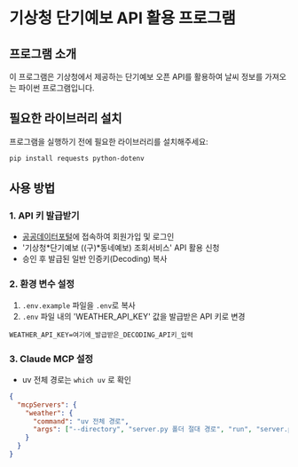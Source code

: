 # 기상청 단기예보 API 활용 프로그램

## 프로그램 소개

이 프로그램은 기상청에서 제공하는 단기예보 오픈 API를 활용하여 날씨 정보를 가져오는 파이썬 프로그램입니다.

## 필요한 라이브러리 설치

프로그램을 실행하기 전에 필요한 라이브러리를 설치해주세요:

```bash
pip install requests python-dotenv
```

## 사용 방법

### 1. API 키 발급받기

- [공공데이터포털](https://www.data.go.kr/)에 접속하여 회원가입 및 로그인
- '기상청*단기예보 ((구)*동네예보) 조회서비스' API 활용 신청
- 승인 후 발급된 일반 인증키(Decoding) 복사

### 2. 환경 변수 설정

1. `.env.example` 파일을 `.env`로 복사
2. `.env` 파일 내의 'WEATHER_API_KEY' 값을 발급받은 API 키로 변경

```
WEATHER_API_KEY=여기에_발급받은_DECODING_API키_입력
```

### 3. Claude MCP 설정

- uv 전체 경로는 `which uv` 로 확인

```json
{
  "mcpServers": {
    "weather": {
      "command": "uv 전체 경로",
      "args": ["--directory", "server.py 폴더 절대 경로", "run", "server.py"]
    }
  }
}
```
